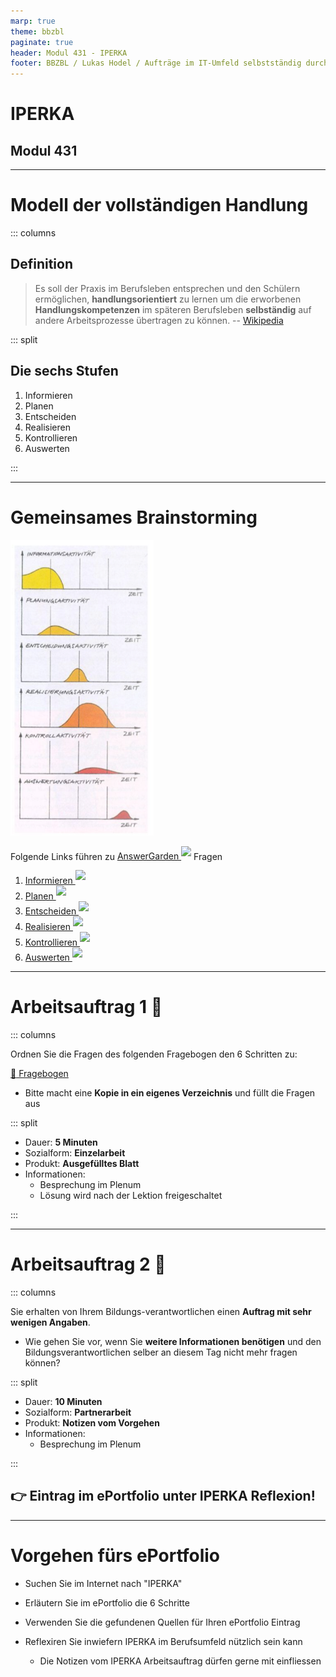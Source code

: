 ```yaml
---
marp: true
theme: bbzbl
paginate: true
header: Modul 431 - IPERKA
footer: BBZBL / Lukas Hodel / Aufträge im IT-Umfeld selbstständig durchführen
---
```


<!-- _class: big center -->

# IPERKA
## Modul 431

---

<!-- _class: no-float-link -->

# Modell der vollständigen Handlung 

::: columns

## Definition

> Es soll der Praxis im Berufsleben entsprechen und den Schülern ermöglichen, **handlungsorientiert** zu lernen um die erworbenen **Handlungskompetenzen** im späteren Berufsleben **selbständig** auf andere Arbeitsprozesse übertragen zu können.
> -- [Wikipedia](https://de.wikipedia.org/wiki/Modell_der_vollst%C3%A4ndigen_Handlung)

::: split

## Die sechs Stufen

1) Informieren
2) Planen
3) Entscheiden
4) Realisieren
5) Kontrollieren
6) Auswerten

:::


---

# Gemeinsames Brainstorming 

<!-- ![bg right:35% fit](../images/wordcloud.png) -->
![bg right:35% fit](./images/iperka-zeitachse.png)

<!-- TODO: neue Links!! -->

Folgende Links führen zu [AnswerGarden <sup>![](https://answergarden.ch/favicon.ico)</sup>](https://answergarden.ch)  Fragen

1. [Informieren <sup>![](https://answergarden.ch/favicon.ico)</sup>](https://answergarden.ch/3861608) 
1. [Planen <sup>![](https://answergarden.ch/favicon.ico)</sup>](https://answergarden.ch/3861609)
1. [Entscheiden <sup>![](https://answergarden.ch/favicon.ico)</sup>](https://answergarden.ch/3861611) 
1. [Realisieren <sup>![](https://answergarden.ch/favicon.ico)</sup>](https://answergarden.ch/3861612) 
1. [Kontrollieren <sup>![](https://answergarden.ch/favicon.ico)</sup>](https://answergarden.ch/3861613) 
1. [Auswerten <sup>![](https://answergarden.ch/favicon.ico)</sup>](https://answergarden.ch/3861614)

---

# Arbeitsauftrag 1 :pencil:

::: columns

Ordnen Sie die Fragen des folgenden Fragebogen den 6 Schritten zu:

[:link: Fragebogen](https://docs.google.com/spreadsheets/d/1zOi_gNs5lnmbUjP40J4r9kUtKPg1v0JX/edit)

- Bitte macht eine **Kopie in ein eigenes Verzeichnis** und füllt die Fragen aus

::: split

- Dauer: **5 Minuten**
- Sozialform: **Einzelarbeit**
- Produkt: **Ausgefülltes Blatt**
- Informationen:
  - Besprechung im Plenum
  - Lösung wird nach der Lektion freigeschaltet

:::

---

# Arbeitsauftrag 2 :pencil:

::: columns

Sie erhalten von Ihrem Bildungs-verantwortlichen einen **Auftrag mit sehr wenigen Angaben**.

- Wie gehen Sie vor, wenn Sie **weitere Informationen benötigen** und den Bildungsverantwortlichen selber an diesem Tag nicht mehr fragen können?

::: split

- Dauer: **10 Minuten**
- Sozialform: **Partnerarbeit**
- Produkt: **Notizen vom Vorgehen**
- Informationen:
  - Besprechung im Plenum

:::

## 👉 Eintrag im ePortfolio unter IPERKA Reflexion!

---

# Vorgehen fürs ePortfolio

- Suchen Sie im Internet nach "IPERKA"

- Erläutern Sie im ePortfolio die 6 Schritte
- Verwenden Sie die gefundenen Quellen für Ihren ePortfolio Eintrag
- Reflexiren Sie inwiefern IPERKA im Berufsumfeld nützlich sein kann
  - Die Notizen vom IPERKA Arbeitsauftrag dürfen gerne mit einfliessen
